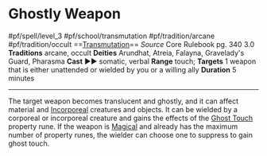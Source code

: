 # Ghostly Weapon
#pf/spell/level_3 #pf/school/transmutation #pf/tradition/arcane #pf/tradition/occult
==[Transmutation](../../../Traits/Transmutation.md)==
*Source* Core Rulebook pg. 340 3.0
**Traditions** arcane, occult
**Deities** Arundhat, Atreia, Falayna, Gravelady's Guard, Pharasma
**Cast** ►► somatic, verbal
**Range** touch; **Targets** 1 weapon that is either unattended or wielded by you or a willing ally
**Duration** 5 minutes

---
The target weapon becomes translucent and ghostly, and it can affect material and [Incorporeal](../../../Traits/Incorporeal.md) creatures and objects. It can be wielded by a corporeal or incorporeal creature and gains the effects of the [Ghost Touch](../../../Items/Runes/Weapon%20Property%20Runes/Ghost%20Touch.md) property rune. If the weapon is [Magical](../../../Traits/Magical.md) and already has the maximum number of property runes, the wielder can choose one to suppress to gain ghost touch.
